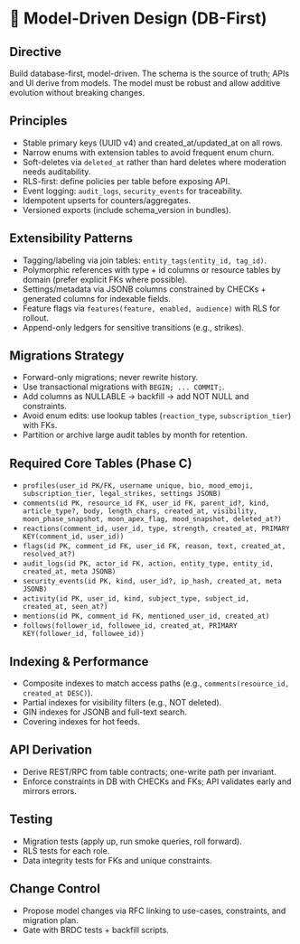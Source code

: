 # 🧱 Model-Driven Design (DB-First)

## Directive
Build database-first, model-driven. The schema is the source of truth; APIs and UI derive from models. The model must be robust and allow additive evolution without breaking changes.

## Principles
- Stable primary keys (UUID v4) and created_at/updated_at on all rows.
- Narrow enums with extension tables to avoid frequent enum churn.
- Soft-deletes via `deleted_at` rather than hard deletes where moderation needs auditability.
- RLS-first: define policies per table before exposing API.
- Event logging: `audit_logs`, `security_events` for traceability.
- Idempotent upserts for counters/aggregates.
- Versioned exports (include schema_version in bundles).

## Extensibility Patterns
- Tagging/labeling via join tables: `entity_tags(entity_id, tag_id)`.
- Polymorphic references with type + id columns or resource tables by domain (prefer explicit FKs where possible).
- Settings/metadata via JSONB columns constrained by CHECKs + generated columns for indexable fields.
- Feature flags via `features(feature, enabled, audience)` with RLS for rollout.
- Append-only ledgers for sensitive transitions (e.g., strikes).

## Migrations Strategy
- Forward-only migrations; never rewrite history.
- Use transactional migrations with `BEGIN; ... COMMIT;`.
- Add columns as NULLABLE → backfill → add NOT NULL and constraints.
- Avoid enum edits: use lookup tables (`reaction_type`, `subscription_tier`) with FKs.
- Partition or archive large audit tables by month for retention.

## Required Core Tables (Phase C)
- `profiles(user_id PK/FK, username unique, bio, mood_emoji, subscription_tier, legal_strikes, settings JSONB)`
- `comments(id PK, resource_id FK, user_id FK, parent_id?, kind, article_type?, body, length_chars, created_at, visibility, moon_phase_snapshot, moon_apex_flag, mood_snapshot, deleted_at?)`
- `reactions(comment_id, user_id, type, strength, created_at, PRIMARY KEY(comment_id, user_id))`
- `flags(id PK, comment_id FK, user_id FK, reason, text, created_at, resolved_at?)`
- `audit_logs(id PK, actor_id FK, action, entity_type, entity_id, created_at, meta JSONB)`
- `security_events(id PK, kind, user_id?, ip_hash, created_at, meta JSONB)`
- `activity(id PK, user_id, kind, subject_type, subject_id, created_at, seen_at?)`
- `mentions(id PK, comment_id FK, mentioned_user_id, created_at)`
- `follows(follower_id, followee_id, created_at, PRIMARY KEY(follower_id, followee_id))`

## Indexing & Performance
- Composite indexes to match access paths (e.g., `comments(resource_id, created_at DESC)`).
- Partial indexes for visibility filters (e.g., NOT deleted).
- GIN indexes for JSONB and full-text search.
- Covering indexes for hot feeds.

## API Derivation
- Derive REST/RPC from table contracts; one-write path per invariant.
- Enforce constraints in DB with CHECKs and FKs; API validates early and mirrors errors.

## Testing
- Migration tests (apply up, run smoke queries, roll forward).
- RLS tests for each role.
- Data integrity tests for FKs and unique constraints.

## Change Control
- Propose model changes via RFC linking to use-cases, constraints, and migration plan.
- Gate with BRDC tests + backfill scripts.
